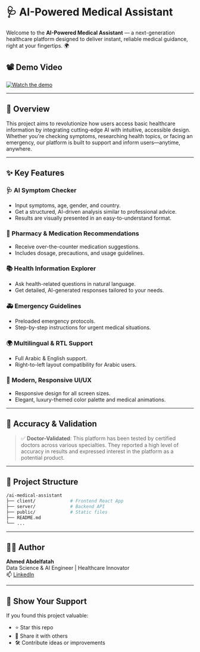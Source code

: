 
# 🩺 AI-Powered Medical Assistant

Welcome to the **AI-Powered Medical Assistant** — a next-generation healthcare platform designed to deliver instant, reliable medical guidance, right at your fingertips. 🌍

## 📽️ Demo Video

[![Watch the demo](https://img.youtube.com/vi/VIDEO_ID/0.jpg)](https://youtu.be/Vhu92XtZGNQ?si=KpBpmIHIvyq8YPxM)

---

## 🚀 Overview

This project aims to revolutionize how users access basic healthcare information by integrating cutting-edge AI with intuitive, accessible design. Whether you're checking symptoms, researching health topics, or facing an emergency, our platform is built to support and inform users—anytime, anywhere.

---

## ✨ Key Features

### 🩺 AI Symptom Checker
- Input symptoms, age, gender, and country.
- Get a structured, AI-driven analysis similar to professional advice.
- Results are visually presented in an easy-to-understand format.

### 💊 Pharmacy & Medication Recommendations
- Receive over-the-counter medication suggestions.
- Includes dosage, precautions, and usage guidelines.

### 📚 Health Information Explorer
- Ask health-related questions in natural language.
- Get detailed, AI-generated responses tailored to your needs.

### 🚑 Emergency Guidelines
- Preloaded emergency protocols.
- Step-by-step instructions for urgent medical situations.

### 🌍 Multilingual & RTL Support
- Full Arabic & English support.
- Right-to-left layout compatibility for Arabic users.

### 🎨 Modern, Responsive UI/UX
- Responsive design for all screen sizes.
- Elegant, luxury-themed color palette and medical animations.
  

---

## 🧪 Accuracy & Validation

> ✅ **Doctor-Validated**: This platform has been tested by certified doctors across various specialties. They reported a high level of accuracy in results and expressed interest in the platform as a potential product.


---


## 📁 Project Structure

```bash
/ai-medical-assistant
├── client/             # Frontend React App
├── server/             # Backend API
├── public/             # Static files
├── README.md
└── ...
```

---


## 🙋‍♂️ Author

**Ahmed Abdelfatah**  
Data Science & AI Engineer | Healthcare Innovator  
📫 [LinkedIn](https://www.linkedin.com/in/ahmed-abdelfataah/) 


---

## 🌟 Show Your Support

If you found this project valuable:
- ⭐ Star this repo
- 📣 Share it with others
- 🛠️ Contribute ideas or improvements
